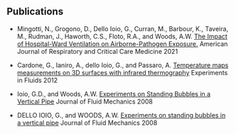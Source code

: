 ## Publications
* Mingotti, N., Grogono, D., Dello Ioio, G., Curran, M., Barbour, K., Taveira, M., Rudman, J., Haworth, C.S., Floto, R.A., and Woods, A.W. [The Impact of Hospital-Ward Ventilation on Airborne-Pathogen Exposure.](http://dx.doi.org/10.1164/rccm.202009-3634le) American Journal of Respiratory and Critical Care Medicine 2021

* Cardone, G., Ianiro, A., dello Ioio, G., and Passaro, A. [Temperature maps measurements on 3D surfaces with infrared thermography](http://dx.doi.org/10.1007/s00348-011-1225-9) Experiments in Fluids 2012

* Ioio, G.D., and Woods, A.W. [Experiments on Standing Bubbles in a Vertical Pipe](http://publications.esc.cam.ac.uk:8080/1900/) Journal of Fluid Mechanics 2008

* DELLO IOIO, G., and WOODS, A.W. [Experiments on standing bubbles in a vertical pipe](http://dx.doi.org/10.1017/s0022112008003819) Journal of Fluid Mechanics 2008

